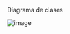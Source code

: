 Diagrama de clases

![image](https://github.com/user-attachments/assets/7981ca0f-d328-4499-a051-394c3bc4163d)

